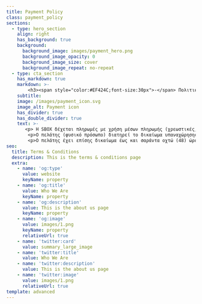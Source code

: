 ```yaml
---
title: Payment Policy
class: payment_policy
sections:
  - type: hero_section
    align: right
    has_background: true
    background: 
      background_image: images/payment_hero.png
      background_image_opacity: 0
      background_image_size: cover
      background_image_repeat: no-repeat
  - type: cta_section
    has_markdown: true
    markdown: >- 
        <h3><span style="color:#EF424C;font-size:30px">-</span> Πολιτική Πληρωμών <span style="color:#EF424C;font-size:30px">-</span>
    subtitle: 
    image: /images/payment_icon.svg
    image_alt: Payment icon
    has_divider: true
    has_double_divider: true
    text: >-
       <p> H SBOX δέχεται πληρωμές με χρήση μέσων πληρωμής (χρεωστικές, πιστωτικές και προπληρωμένες κάρτες), κατά το στάδιο πραγματοποίησης της κράτησης για μίσθωση θυρίδας, στον ιστότοπο της Εταιρείας. Δεν γίνονται δεκτές πληρωμές σε μετρητά. Το ποσό της εγγύησης που έχει εισπραχθεί, κατά τη διαδικασία κράτησης της μίσθωσης, επιστρέφεται ακέραιο κατά τη λήξη της μίσθωσης στην κάρτα, εφόσον δεν παραβιάζονται μια ή περισσότερες συνθήκες που αφορούν των ορθή χρήση και αναφέρονται στους Γενικούς Όρους Συναλλαγών.</p>
        <p>Ο πελάτης (φυσικό πρόσωπο) διατηρεί το δικαίωμα υπαναχώρησης από τη σύμβαση για τον οποιοδήποτε λόγο, εντός προθεσμίας δεκατεσσάρων (14) ημερολογιακών ημερών από την ηλεκτρονική σύναψη της σύμβασης, συμπληρώνοντας το έντυπο υπαναχώρησης που βρίσκεται αναρτημένο στην ιστοσελίδα της Εταιρείας και ακολουθώντας τις οδηγίες καταχώρισής του ηλεκτρονικά. Η Εταιρεία εφόσον το αίτημα του πελάτη είναι έγκυρο, επιστρέφει  ολόκληρο το ποσό που αυτός κατέβαλε ως μίσθωμα για τη μίσθωση της θυρίδας και ολόκληρο το ποσό της εγγύησης εντός δεκατεσσάρων (14) ημερολογιακών ημερών από την παραλαβή του.</p>
        <p>Ο πελάτης έχει επίσης δικαίωμα έως και σαράντα οχτώ (48) ώρες πριν την έναρξη της μισθωτικής περιόδου να μεταβάλει ηλεκτρονικά την περίοδο μίσθωσης ή τον τύπο της θυρίδας που επιθυμεί, με την προϋπόθεση της διαθεσιμότητας από την πλευρά της Εταιρείας. Τυχόν επιπλέον χρέωση από την μεταβολή επιβαρύνει τον πελάτη, ενώ αντίστοιχα, σε περίπτωση μικρότερης χρέωσης της αρχικής, η διαφορά του επιστρέφεται.</p>
seo:
  title: Terms & Conditions
  description: This is the terms & conditions page
  extra:
    - name: 'og:type'
      value: website
      keyName: property
    - name: 'og:title'
      value: Who We Are
      keyName: property
    - name: 'og:description'
      value: This is the about us page
      keyName: property
    - name: 'og:image'
      value: images/1.png
      keyName: property
      relativeUrl: true
    - name: 'twitter:card'
      value: summary_large_image
    - name: 'twitter:title'
      value: Who We Are
    - name: 'twitter:description'
      value: This is the about us page
    - name: 'twitter:image'
      value: images/1.png
      relativeUrl: true
template: advanced
---
```

